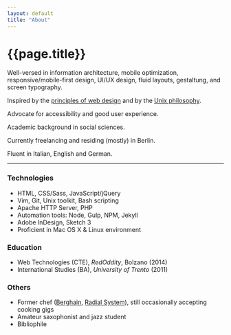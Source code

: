 ```yaml
---
layout: default
title: "About"
---
```


# {{page.title}}

Well-versed in information architecture, mobile optimization, responsive/mobile-first design, UI/UX design, fluid layouts, gestaltung, and screen typography.

Inspired by the [principles of web design](principles "Principles of web design") and by the [Unix philosophy](unix "The Unix philosophy").

Advocate for accessibility and good user experience.

Academic background in social sciences.

Currently freelancing and residing (mostly) in Berlin.

Fluent in Italian, English and German.

* * * * *

### Technologies

- HTML, CSS/Sass, JavaScript/jQuery
- Vim, Git, Unix toolkit, Bash scripting
- Apache HTTP Server, PHP
- Automation tools: Node, Gulp, NPM, Jekyll
- Adobe InDesign, Sketch 3
- Proficient in Mac OS X & Linux environment

### Education

- Web Technologies (CTE), *RedOddity*, Bolzano (2014)
- International Studies (BA), *University of Trento* (2011)

### Others

- Former chef ([Berghain](http://www.berghain.de/ "Berghain homepage"), [Radial System](http://www.radialsystem.de "Radial System homepage")), still occasionally accepting cooking gigs
- Amateur saxophonist and jazz student
- Bibliophile
